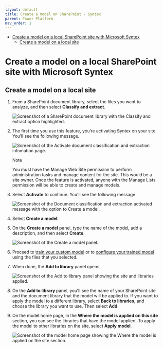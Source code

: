 ```yaml
---
layout: default
title: Create a model on SharePoint - Syntex
parent: Power Platform
nav_order: 1
---
```

- [Create a model on a local SharePoint site with Microsoft Syntex](#create-a-model-on-a-local-sharepoint-site-with-microsoft-syntex)
  - [Create a model on a local site](#create-a-model-on-a-local-site)

# Create a model on a local SharePoint site with Microsoft Syntex

Create a model on a local site
------------------------------

1.  From a SharePoint document library, select the files you want to analyze, and then select **Classify and extract**.
    
    ![Screenshot of a SharePoint document library with the Classify and extract option highlighted.](https://learn.microsoft.com/en-us/microsoft-365/media/content-understanding/local-model-classify-and-extract-option.png)
    
2.  The first time you use this feature, you're activating Syntex on your site. You'll see the following message.
    
    ![Screenshot of the Activate document classification and extraction infomation page.](https://learn.microsoft.com/en-us/microsoft-365/media/content-understanding/local-model-first-run-activate-message.png)
    
    Note
    
    You must have the Manage Web Site permission to perform administration tasks and manage content for the site. This would be a site owner. Once the feature is activated, anyone with the Manage Lists permission will be able to create and manage models.
    
3.  Select **Activate** to continue. You'll see the following message.
    
    ![Screenshot of the Document classification and extraction activated message with the option to Create a model.](https://learn.microsoft.com/en-us/microsoft-365/media/content-understanding/local-model-activated-message.png)
    
4.  Select **Create a model**.
    
5.  On the **Create a model** panel, type the name of the model, add a description, and then select **Create**.
    
    ![Screenshot of the Create a model panel.](https://learn.microsoft.com/en-us/microsoft-365/media/content-understanding/local-model-create-a-model.png)
    
6.  Proceed to [train your custom model](https://learn.microsoft.com/en-us/microsoft-365/syntex/apply-a-model) or to [configure your trained model](https://learn.microsoft.com/en-us/microsoft-365/syntex/prebuilt-overview) using the files that you selected.
    
7.  When done, the **Add to library** panel opens.
    
    ![Screenshot of the Add to library panel showing the site and libraries applied.](https://learn.microsoft.com/en-us/microsoft-365/media/content-understanding/local-model-add-to-library-panel.png)
    
8.  On the **Add to library** panel, you'll see the name of your SharePoint site and the document library that the model will be applied to. If you want to apply the model to a different library, select **Back to libraries**, and choose the library you want to use. Then select **Add**.
    
9.  On the model home page, in the **Where the model is applied on this site** section, you can see the libraries that have the model applied. To apply the model to other libraries on the site, select **Apply model**.
    
    ![Screenshot of the model home page showing the Where the model is applied on the site section.](https://learn.microsoft.com/en-us/microsoft-365/media/content-understanding/local-model-home-page.png)